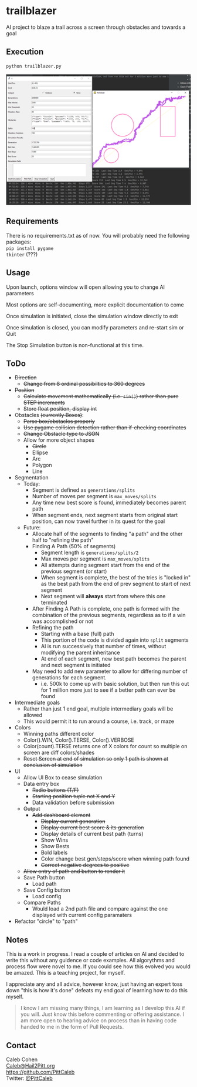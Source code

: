 # trailblazer
AI project to blaze a trail across a screen through obstacles and towards a goal

## Execution
```bash
python trailblazer.py
```

![Screenshot](trailblazer-screenshot.png)


## Requirements
There is no requirements.txt as of now.  You will probably need the following packages:  
`pip install pygame`  
`tkinter` (???)


## Usage
Upon launch, options window will open allowing you to change AI parameters

Most options are self-documenting, more explicit documentation to come

Once simulation is initiated, close the simulation window directly to exit

Once simulation is closed, you can modify parameters and re-start sim or Quit

The Stop Simulation button is non-functional at this time.

## ToDo
* ~~Direction~~
  * ~~Change from 8 ordinal possibilties to 360 degrees~~
* ~~Position~~
  * ~~Calculate movement mathematically (i.e. `sin()`) rather than pure STEP increments~~
  * ~~Store float position, display int~~
* Obstacles ~~(currently Boxes)~~:
  * ~~Parse box/obstacles properly~~
  * ~~Use pygame collision detection rather than if-checking coordinates~~
  * ~~Change Obstacle type to JSON~~
  * Allow for more object shapes
    * ~~Circle~~
    * Ellipse
    * Arc
    * Polygon
    * Line
* Segmentation
  * Today:
    * Segment is defined as `generations/splits`
    * Number of moves per segment is `max_moves/splits`
    * Any time new best score is found, immediately becomes parent path
    * When segment ends, next segment starts from original start position, can now travel further in its quest for the goal
  * Future:
    * Allocate half of the segments to finding "a path" and the other half to "refining the path"
    * Finding A Path (50% of segments)
      * Segment length is `generations/splits/2`
      * Max moves per segment is `max_moves/splits`
      * All attempts during segment start from the end of the previous segment (or start)
      * When segment is complete, the best of the tries is "locked in" as the best path from the end of prev segment to start of next segment
      * Next segment will **always** start from where this one terminated
    * After Finding A Path is complete, one path is formed with the combination of the previous segments, regardless as to if a win was accomplished or not
    * Refining the path
      * Starting with a base (full) path
      * This portion of the code is divided again into `split` segments
      * AI is run successively that number of times, without modifying the parent inheritance
      * At end of each segment, new best path becomes the parent and next segment is initiated
    * May need to add new parameter to allow for differing number of generations for each segment.
      * i.e. 500k to come up with basic solution, but then run this out for 1 million more just to see if a better path can ever be found
* Intermediate goals
  * Rather than just 1 end goal, multiple intermediary goals will be allowed
  * This would permit it to run around a course, i.e. track, or maze 
* Colors
  * Winning paths different color
  * Color().WIN, Color().TERSE, Color().VERBOSE
  * Color(count).TERSE returns one of X colors for count so multiple on screen are diff colors/shades
  * ~~Reset Screen at end of simulation so only 1 path is shown at conclusion of simulation~~
* UI
  * Allow UI Box to cease simulation
  * Data entry box
    * ~~Radio buttons (T/F)~~
    * ~~Starting position tuple not X and Y~~
    * Data validation before submission
  * ~~Output~~
    * ~~Add dashboard element~~
      * ~~Display current generation~~
      * ~~Display current best score & its generation~~
      * Display details of current best path (turns)
      * Show Wins
      * Show Bests
      * Bold labels
      * Color change best gen/steps/score when winning path found
      * ~~Correct negative degrees to positive~~
  * ~~Allow entry of path and button to render it~~
  * Save Path button
    * Load path
  * Save Config button
    * Load config
  * Compare Paths
    * Would load a 2nd path file and compare against the one displayed with current config paramaters
* Refactor "circle" to "path"

## Notes
This is a work in progress.  I read a couple of articles on AI and decided to write this without any guidence or code examples.  All algorythms and process flow were novel to me.  If you could see how this evolved you would be amazed.  This is a teaching project, for myself.

I appreciate any and all advice, however know, just having an expert toss down "this is how it's done" defeats my end goal of learning how to do this myself.

>I know I am missing many things, I am learning as I develop this AI if you will.  Just know this before commenting or offering assistance.  I am more open to hearing advice on process than in having code handed to me in the form of Pull Requests.

## Contact
Caleb Cohen  
Caleb@Hail2Pitt.org  
https://github.com/PittCaleb  
Twitter: [@PittCaleb](https://www.twitter.com/PittCaleb)


  
